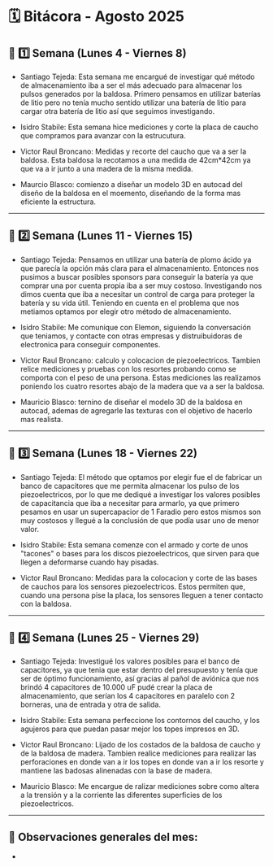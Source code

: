 # 🗓️ Bitácora - Agosto 2025

## 📅 1️⃣ Semana (Lunes 4 - Viernes 8)


-  Santiago Tejeda: Esta semana me encargué de investigar qué método de almacenamiento iba a ser el más adecuado para almacenar los pulsos generados por la baldosa. Primero pensamos en utilizar baterías de litio pero no tenía mucho sentido utilizar una batería de litio para cargar otra batería de litio así que seguimos investigando.

-  Isidro Stabile: Esta semana hice mediciones y corte la placa de caucho que compramos para avanzar con la estrucutura.

-  Victor Raul Broncano: Medidas y recorte del caucho que va a ser la baldosa. Esta baldosa la recotamos a una medida de 42cm*42cm ya que va a ir junto a una madera de la misma medida.

-  Maurcio Blasco: comienzo a diseñar un modelo 3D en autocad del diseño de la baldosa en el moemento, diseñando de la forma mas eficiente la estructura.
---

## 📅 2️⃣ Semana (Lunes 11 - Viernes 15)


-  Santiago Tejeda: Pensamos en utilizar una batería de plomo ácido ya que parecía la opción más clara para el almacenamiento. Entonces nos pusimos a buscar posibles sponsors para conseguir la batería ya que comprar una por cuenta propia iba a ser muy costoso. Investigando nos dimos cuenta que iba a necesitar un control de carga para proteger la batería y su vida útil. Teniendo en cuenta en el problema que nos metiamos optamos por elegir otro método de almacenamiento.

-  Isidro Stabile: Me comunique con Elemon, siguiendo la conversación que teniamos, y contacte con otras empresas y distruibuidoras de electronica para conseguir componentes.

-  Victor Raul Broncano: calculo y colocacion de piezoelectricos. Tambien relice mediciones y pruebas con los resortes probando como se comporta con el peso de una persona. Estas mediciones las realizamos poniendo los cuatro resortes abajo de la madera que va a ser la baldosa.
-  Mauricio Blasco: ternino de diseñar el modelo 3D de la baldosa en autocad, ademas de agregarle las texturas con el objetivo de hacerlo mas realista.
---

## 📅 3️⃣ Semana (Lunes 18 - Viernes 22)


-  Santiago Tejeda: El método que optamos por elegir fue el de fabricar un banco de capacitores que me permita almacenar los pulso de los piezoelectricos, por lo que me dediqué a investigar los valores posibles de capacitancia que iba a necesitar para armarlo, ya que primero pesamos en usar un supercapacior de 1 Faradio pero estos mismos son muy costosos y llegué a la conclusión de que podía usar uno de menor valor.

- Isidro Stabile: Esta semana comenze con el armado y corte de unos "tacones" o bases para los discos piezoelectricos, que sirven para que llegen a deformarse cuando hay pisadas.

- Victor Raul Broncano: Medidas para la colocacion y corte de las bases de cauchos para los sensores piezoelectricos. Estos permiten que, cuando una persona pise la placa, los sensores lleguen a tener contacto con la baldosa.

---

## 📅 4️⃣ Semana (Lunes 25 - Viernes 29)

 
-  Santiago Tejeda: Investigué los valores posibles para el banco de capacitores, ya que tenia que estar dentro del presupuesto y tenía que ser de óptimo funcionamiento, así gracias al pañol de aviónica que nos brindó 4 capacitores de 10.000 uF pudé crear la placa de almacenamiento, que serían los 4 capacitores en paralelo con 2 borneras, una de entrada y otra de salida.

-  Isidro Stabile: Esta semana perfeccione los contornos del caucho, y los agujeros para que puedan pasar mejor los topes impresos en 3D.

- Victor Raul Broncano: Lijado de los costados de la baldosa de caucho y de la baldosa de madera. Tambien realice mediciones para realizar las perforaciones en donde van a ir los topes en donde van a ir los resorte y mantiene las badosas alinenadas con la base de madera.
-  Mauricio Blasco: Me encargue de ralizar mediciones sobre como altera a la trensión y a la corriente las diferentes superficies de los piezoelectricos. 
---

🧾 **Observaciones generales del mes:**  
-  
-  
